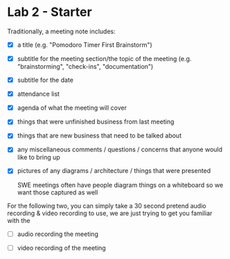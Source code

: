# Lab 2 - Starter

Traditionally, a meeting note includes:

- [x] a title (e.g. "Pomodoro Timer First Brainstorm")

- [x] subtitle for the meeting section/the topic of the meeting (e.g. "brainstorming", "check-ins", "documentation")

- [x] subtitle for the date

- [x] attendance list

- [x] agenda of what the meeting will cover

- [x] things that were unfinished business from last meeting

- [x] things that are new business that need to be talked about

- [x] any miscellaneous comments / questions / concerns that anyone would like to bring up


- [x] pictures of any diagrams / architecture / things that were presented

  SWE meetings often have people diagram things on a whiteboard so we want those captured as well


For the following two, you can simply take a 30 second pretend audio recording & video recording to use, we are just trying to get you familiar with the <audio> and <video> elements. Yes, you must have both audio and video elements, and yes, you can use the audio from the video you took for the audio element, it just has to be in a separate audio file.

  - [ ] audio recording the meeting

  - [ ] video recording of the meeting

